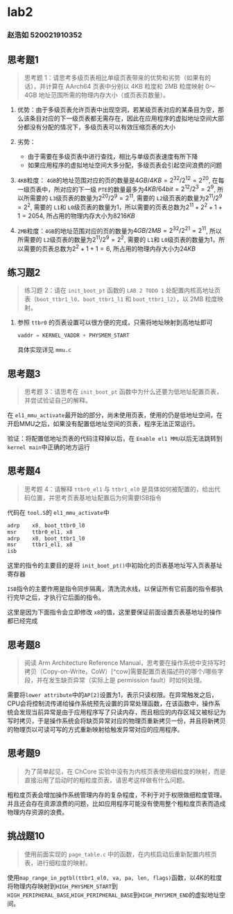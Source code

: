 # lab2

### 赵浩如 520021910352

## 思考题1

> 思考题 1：请思考多级页表相比单级页表带来的优势和劣势（如果有的话），并计算在 AArch64 页表中分别以 4KB 粒度和 2MB 粒度映射 0～4GB 地址范围所需的物理内存大小（或页表页数量）。

1. 优势：由于多级页表允许页表中出现空洞，若某级页表对应的某条目为空，那么该条目对应的下一级页表都无需存在，因此在应用程序的虚拟地址空间大部分都没有分配的情况下，多级页表可以有效压缩页表的大小
2. 劣势：

   * 由于需要在多级页表中进行查找，相比与单级页表速度有所下降
   * 如果应用程序的虚拟地址空间大多分配，多级页表会引起空间浪费的问题
3. `4KB`粒度： `4GB`的地址范围对应的页的数量是$4GB/4KB = 2^{32} / 2^{12} =  2^{20}$, 在每一级页表中，所对应的下一级 `PTE`的数量最多为$4KB/64bit = 2^{12} / 2 ^{3} = 2^9$, 所以所需要的 `L3`级页表的数量为$2^{20} / 2^9 = 2^{11}$, 需要的 `L2`级页表的数量为$2^{11} / 2^{9} = 2^2$, 需要的 `L1`和 `L0`级页表的数量为1，所以需要的页表总数为$2^{11} + 2^2 + 1 + 1 = 2054$, 所占用的物理内存大小为$8216KB$
4. `2MB`粒度：`4GB`的地址范围对应的页的数量为$4GB/2MB = 2^{32} / 2^{21} =  2^{11}$, 所以所需要的 `L2`级页表的数量为$2^{11} / 2^9 = 2^{2}$, 需要的 `L1`和 `L0`级页表的数量为1，所以需要的页表总数为$2^{2} + 1 + 1 = 6$, 所占用的物理内存大小为$24KB$

## 练习题2

> 练习题 2：请在 `init_boot_pt` 函数的 `LAB 2 TODO 1` 处配置内核高地址页表（`boot_ttbr1_l0`、`boot_ttbr1_l1` 和 `boot_ttbr1_l2`），以 2MB 粒度映射。

1. 参照 `ttbr0` 的页表设置可以很方便的完成，只需将地址映射到高地址即可

   ```C
   vaddr = KERNEL_VADDR + PHYSMEM_START
   ```

   具体实现详见 `mmu.c`

## 思考题3

> 思考题 3：请思考在 `init_boot_pt` 函数中为什么还要为低地址配置页表，并尝试验证自己的解释。

在 `el1_mmu_activate`最开始的部分，尚未使用页表，使用的仍是低地址空间，在开启MMU之后，如果没有配置低地址空间的页表，程序无法正常运行。

验证：将配置低地址页表的代码注释掉以后，在 `Enable el1 MMU`以后无法跳转到 `kernel main`中正确的地方运行

## 思考题4

> 思考题 4：请解释 `ttbr0_el1` 与 `ttbr1_el0` 是具体如何被配置的，给出代码位置，并思考页表基地址配置后为何需要ISB指令

代码在 `tool.S`的 `el1_mmu_activate`中

```C
adrp    x8, boot_ttbr0_l0
msr     ttbr0_el1, x8
adrp    x8, boot_ttbr1_l0
msr     ttbr1_el1, x8
isb
```

这里的指令的主要目的是将 `init_boot_pt()`中初始化的页表基地址写入页表基址寄存器

`ISB`指令的主要作用是指令同步隔离，清洗流水线，以保证所有它前面的指令都执行完毕之后，才执行它后面的指令。

这里是因为下面指令会立即修改 `x8`的值，这里要保证前面设置页表基地址的操作都已经完成

## 思考题8

> 阅读 Arm Architecture Reference Manual，思考要在操作系统中支持写时拷贝（Copy-on-Write，CoW）[^cow]需要配置页表描述符的哪个/哪些字段，并在发生缺页异常（实际上是 permission fault）时如何处理。

需要将`lower attribute`中的`AP[2]`设置为1，表示只读权限。在异常触发之后，CPU会将控制流传递给操作系统预先设置的异常处理函数，在该函数中，操作系统会发现当前异常是由于应用程序写了只读内存，而且相应的内存区域又被标记为写时拷贝，于是操作系统会将缺页异常对应的物理页重新拷贝一份，并且将新拷贝的物理页以可读可写的方式重新映射给触发异常对应的应用程序。

## 思考题9

> 为了简单起见，在 ChCore 实验中没有为内核页表使用细粒度的映射，而是直接沿用了启动时的粗粒度页表，请思考这样做有什么问题。

粗粒度页表会增加操作系统管理内存的复杂程度，不利于对于权限做细粒度管理。并且还会存在资源浪费的问题，比如应用程序可能没有使用整个粗粒度页表而造成物理内存资源的浪费。

## 挑战题10

> 使用前面实现的 `page_table.c` 中的函数，在内核启动后重新配置内核页表，进行细粒度的映射。

使用`map_range_in_pgtbl(ttbr1_el0, va, pa, len, flags)`函数，以4K的粒度将物理内存映射到`HIGH_PHYSMEM_START`到`HIGH_PERIPHERAL_BASE`,`HIGH_PERIPHERAL_BASE`到`HIGH_PHYSMEM_END`的虚拟地址空间。

